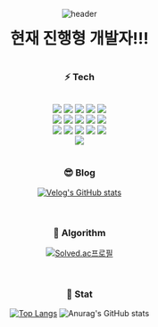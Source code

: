 <div align="center">
  
![header](https://capsule-render.vercel.app/api?type=waving&text=GreenTea!&color=auto&fontColor=#00308F)
  

<div align="center">
   <h1 style="margin:auto; text-align:center; text-color:blue;">현재 진행형 개발자!!!</h1>
</div>
</br>


### :zap: Tech

</br>
<div align="center">
            
  <img src="https://img.shields.io/badge/JAVA-007396?style=for-the-badge&logo=java&logoColor=white">                                                                   
  <img src="https://img.shields.io/badge/MySQL-4479A1?style=for-the-badge&logo=MySQL&logoColor=white">
  <img src="https://img.shields.io/badge/github-181717?style=for-the-badge&logo=github&logoColor=white">
  <img src="https://img.shields.io/badge/docker-2496ED?style=for-the-badge&logo=docker&logoColor=white"> 
  <img src="https://img.shields.io/badge/spring-6DB33F?style=for-the-badge&logo=spring&logoColor=black"></br>
  <img src="https://img.shields.io/badge/springboot-6DB33F?style=for-the-badge&logo=springboot&logoColor=black">
  <img src="https://img.shields.io/badge/springsecurity-6DB33F?style=for-the-badge&logo=springsecurity&logoColor=black">
  <img src="https://img.shields.io/badge/html5-E34F26?style=for-the-badge&logo=html5&logoColor=white">
  <img src="https://img.shields.io/badge/css3-1572B6?style=for-the-badge&logo=css3&logoColor=white">
  <img src="https://img.shields.io/badge/linux-FCC624?style=for-the-badge&logo=linux&logoColor=black"></br>
  <img src="https://img.shields.io/badge/javascript-F7DF1E?style=for-the-badge&logo=javascript&logoColor=black"> 
  <img src="https://img.shields.io/badge/redis-DC382D?style=for-the-badge&logo=redis&logoColor=black"> 
  <img src="https://img.shields.io/badge/aws-FFC100?style=for-the-badge&logo=aws&logoColor=white"> 
  <img src="https://img.shields.io/badge/google%20cloud-%234285F4.svg?style=for-the-badge&logo=google-cloud&logoColor=white">
  <img src="https://img.shields.io/badge/kubernetes-%23326CE5.svg?style=for-the-badge&logo=kubernetes&logoColor=white"></br>
  <img src="https://img.shields.io/badge/kotlin-7F52FF?style=for-the-badge&logo=kotlin&logoColor=black"></br>

                                                                                                   
<div>
  
</br>
  
### 😎 Blog
  
[![Velog's GitHub stats](https://velog-readme-stats.vercel.app/api?name=greentea)](https://github.com/eungyeole/velog-readme-stats)
  
  <br>

### 🥇 Algorithm
[![Solved.ac프로필](http://mazassumnida.wtf/api/v2/generate_badge?boj=tjdygks9227)](https://solved.ac/tjdygks9227)

  <br>

### :penguin: Stat

[![Top Langs](https://github-readme-stats.vercel.app/api/top-langs/?username=greentea9227&layout=compact)](https://github.com/anuraghazra/github-readme-stats)
![Anurag's GitHub stats](https://github-readme-stats.vercel.app/api?username=greenTea9227&theme=dark&show_icons=true)

</div>
